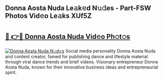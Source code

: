 ## Donna Aosta Nuda Le𝚊k𝚎d N𝚞𝚍es - Part-FSW Photos Vid𝚎o Le𝚊ks XUf5Z

# <h2><a href="http://fbco49.evod.top/?m=Donna+Aosta+Nuda">🔗 👉🔴 Donna Aosta Nuda Vid𝚎o Ph𝚘t𝚘s</a></h2>

[![Donna Aosta Nuda N𝚞d𝚎s](https://i.imgur.com/8V9OHl7.gif)](http://fbco49.evod.top/?m=Donna+Aosta+Nuda)
Social media personality Donna Aosta Nuda and content creator, famed for publishing dance and lifestyle material through viral dance trends and brief videos. Visionary entrepreneur Donna Aosta Nuda, known for their innovative business ideas and entrepreneurial spirit. 
